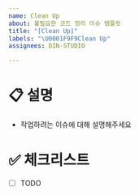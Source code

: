 ```yaml
---
name: Clean Up
about: 불필요한 코드 정리 이슈 템플릿
title: "[Clean Up]"
labels: "\U0001F9F9Clean Up"
assignees: DIN-STUDIO

---
```


# 📋 설명
- 작업하려는 이슈에 대해 설명해주세요

# ✅ 체크리스트
- [ ] TODO
